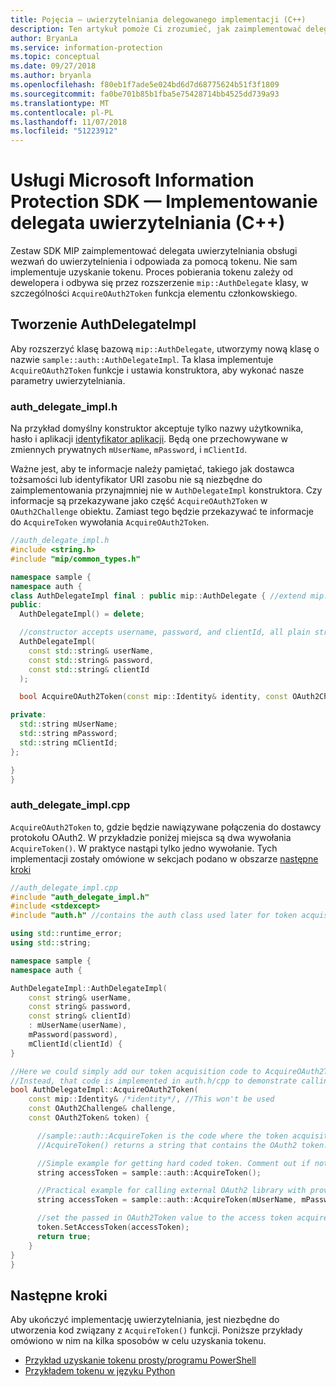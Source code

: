 ```yaml
---
title: Pojęcia — uwierzytelniania delegowanego implementacji (C++)
description: Ten artykuł pomoże Ci zrozumieć, jak zaimplementować delegata uwierzytelniania w języku C++.
author: BryanLa
ms.service: information-protection
ms.topic: conceptual
ms.date: 09/27/2018
ms.author: bryanla
ms.openlocfilehash: f80eb1f7ade5e024bd6d7d68775624b51f3f1809
ms.sourcegitcommit: fa0be701b85b1fba5e75428714bb4525dd739a93
ms.translationtype: MT
ms.contentlocale: pl-PL
ms.lasthandoff: 11/07/2018
ms.locfileid: "51223912"
---
```

# <a name="microsoft-information-protection-sdk---implementing-an-authentication-delegate-c"></a>Usługi Microsoft Information Protection SDK — Implementowanie delegata uwierzytelniania (C++)

Zestaw SDK MIP zaimplementować delegata uwierzytelniania obsługi wezwań do uwierzytelnienia i odpowiada za pomocą tokenu. Nie sam implementuje uzyskanie tokenu. Proces pobierania tokenu zależy od dewelopera i odbywa się przez rozszerzenie `mip::AuthDelegate` klasy, w szczególności `AcquireOAuth2Token` funkcja elementu członkowskiego.

## <a name="building-authdelegateimpl"></a>Tworzenie AuthDelegateImpl

Aby rozszerzyć klasę bazową `mip::AuthDelegate`, utworzymy nową klasę o nazwie `sample::auth::AuthDelegateImpl`. Ta klasa implementuje `AcquireOAuth2Token` funkcje i ustawia konstruktora, aby wykonać nasze parametry uwierzytelniania.

### <a name="authdelegateimplh"></a>auth_delegate_impl.h

Na przykład domyślny konstruktor akceptuje tylko nazwy użytkownika, hasło i aplikacji [identyfikator aplikacji](/azure/active-directory/develop/developer-glossary#application-id-client-id). Będą one przechowywane w zmiennych prywatnych `mUserName`, `mPassword`, i `mClientId`.

Ważne jest, aby te informacje należy pamiętać, takiego jak dostawca tożsamości lub identyfikator URI zasobu nie są niezbędne do zaimplementowania przynajmniej nie w `AuthDelegateImpl` konstruktora. Czy informacje są przekazywane jako część `AcquireOAuth2Token` w `OAuth2Challenge` obiektu. Zamiast tego będzie przekazywać te informacje do `AcquireToken` wywołania `AcquireOAuth2Token`.

```cpp
//auth_delegate_impl.h
#include <string.h>
#include "mip/common_types.h"

namespace sample {
namespace auth {
class AuthDelegateImpl final : public mip::AuthDelegate { //extend mip::AuthDelegate base class
public:
  AuthDelegateImpl() = delete;

  //constructor accepts username, password, and clientId, all plain strings.
  AuthDelegateImpl(
    const std::string& userName,
    const std::string& password,
    const std::string& clientId
  );

  bool AcquireOAuth2Token(const mip::Identity& identity, const OAuth2Challenge& challenge, OAuth2Token& token) override;

private:
  std::string mUserName;
  std::string mPassword;
  std::string mClientId;
};

}
}
```

### <a name="authdelegateimplcpp"></a>auth_delegate_impl.cpp

`AcquireOAuth2Token` to, gdzie będzie nawiązywane połączenia do dostawcy protokołu OAuth2. W przykładzie poniżej miejsca są dwa wywołania `AcquireToken()`. W praktyce nastąpi tylko jedno wywołanie. Tych implementacji zostały omówione w sekcjach podano w obszarze [następne kroki](#next-steps)

```cpp
//auth_delegate_impl.cpp
#include "auth_delegate_impl.h"
#include <stdexcept>
#include "auth.h" //contains the auth class used later for token acquisition

using std::runtime_error;
using std::string;

namespace sample {
namespace auth {

AuthDelegateImpl::AuthDelegateImpl(
    const string& userName,
    const string& password,
    const string& clientId)
    : mUserName(userName),
    mPassword(password),
    mClientId(clientId) {
}

//Here we could simply add our token acquisition code to AcquireOAuth2Token
//Instead, that code is implemented in auth.h/cpp to demonstrate calling an external library
bool AuthDelegateImpl::AcquireOAuth2Token(
    const mip::Identity& /*identity*/, //This won't be used
    const OAuth2Challenge& challenge,
    const OAuth2Token& token) {

      //sample::auth::AcquireToken is the code where the token acquisition routine is implemented.
      //AcquireToken() returns a string that contains the OAuth2 token.

      //Simple example for getting hard coded token. Comment out if not used.
      string accessToken = sample::auth::AcquireToken();

      //Practical example for calling external OAuth2 library with provided authentication details.
      string accessToken = sample::auth::AcquireToken(mUserName, mPassword, mClientId, challenge.GetAuthority(), challenge.GetResource());  

      //set the passed in OAuth2Token value to the access token acquired by our provider
      token.SetAccessToken(accessToken);
      return true;
    }
}
}
```

## <a name="next-steps"></a>Następne kroki

Aby ukończyć implementację uwierzytelniania, jest niezbędne do utworzenia kod związany z `AcquireToken()` funkcji. Poniższe przykłady omówiono w nim na kilka sposobów w celu uzyskania tokenu.

- [Przykład uzyskanie tokenu prosty/programu PowerShell](concept-authentication-acquire-token-ps.md)
- [Przykładem tokenu w języku Python](concept-authentication-acquire-token-py.md)
